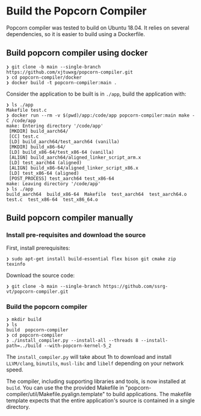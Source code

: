 # Build the Popcorn Compiler

Popcorn compiler was tested to build on Ubuntu 18.04. It relies on several dependencies, so it is easier to build using a Dockerfile.

## Build popcorn compiler using docker
```
❯ git clone -b main --single-branch https://github.com/xjtuwxg/popcorn-compiler.git
❯ cd popcorn-compiler/docker
❯ docker build -t popcorn-compiler:main .
```
Consider the application to be built is in `./app`, build the application with:
```
❯ ls ./app
Makefile test.c
❯ docker run --rm -v $(pwd)/app:/code/app popcorn-compiler:main make -C /code/app
make: Entering directory '/code/app'
 [MKDIR] build_aarch64/
 [CC] test.c
 [LD] build_aarch64/test_aarch64 (vanilla)
 [MKDIR] build_x86-64/
 [LD] build_x86-64/test_x86-64 (vanilla)
 [ALIGN] build_aarch64/aligned_linker_script_arm.x
 [LD] test_aarch64 (aligned)
 [ALIGN] build_x86-64/aligned_linker_script_x86.x
 [LD] test_x86-64 (aligned)
 [POST_PROCESS] test_aarch64 test_x86-64
make: Leaving directory '/code/app'
❯ ls ./app
build_aarch64  build_x86-64  Makefile  test_aarch64  test_aarch64.o  test.c  test_x86-64  test_x86_64.o
```

## Build popcorn compiler manually
### Install pre-requisites and download the source
First, install prerequisites:
```
❯ sudo apt-get install build-essential flex bison git cmake zip texinfo
```
Download the source code:
```
❯ git clone -b main --single-branch https://github.com/ssrg-vt/popcorn-compiler.git
```
### Build the popcorn compiler
```
❯ mkdir build
❯ ls
build  popcorn-compiler
❯ cd popcorn-compiler
❯ ./install_compiler.py --install-all --threads 8 --install-path=../build --with-popcorn-kernel-5_2
```
The `install_compiler.py` will take about 1h to download and install `LLVM/clang`, `binutils`, `musl-libc` and `libelf` depending on your network speed.

The compiler, including supporting libraries and tools, is now installed at `build`. You can use the the provided Makefile in "popcorn-compiler/util/Makefile.pyalign.template" to build applications. The makefile template expects that the entire application's source is contained in a single directory.

